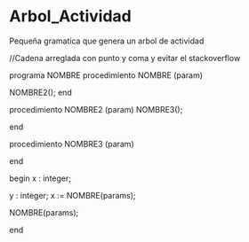 # Arbol_Actividad
Pequeña gramatica que genera un arbol de actividad

//Cadena arreglada con punto y coma y evitar el stackoverflow

programa NOMBRE
procedimiento NOMBRE (param)

NOMBRE2();
end


procedimiento NOMBRE2 (param)
NOMBRE3();

end


procedimiento NOMBRE3 (param)

end



begin
x : integer;

y : integer;
x := NOMBRE(params);

NOMBRE(params);

end